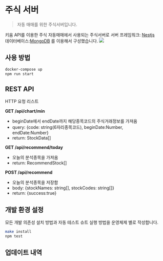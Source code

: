 # 주식 서버
> 자동 매매를 위한 주식서버입니다.

키움 API를 이용한 주식 자동매매에서 사용되는 주식서버로 
서버 프레임워크: [Nestjs](https://nestjs.com/)
데이터베이스:[MongoDB](https://www.mongodb.com/ko-kr)
를 이용해서 구성했습니다.
![](../header.png)

## 사용 방법

```sh
docker-compose up
npm run start
```

## REST API
HTTP 요청 리스트

**GET /api/chart/min**
+ beginDate에서 endDate까지 해당종목코드의 주식거래정보를 가져옴
+ query: {code: string(6자리종목코드), beginDate:Number, endDate:Number}
+ return:  StockData[]

**GET /api/recommend/today**
+ 오늘의 분석종목을 가져옴
+ return: RecommendStock[]

**POST /api/recommend**
+ 오늘의 분석종목을 저장함
+ body: {stockNames: string[], stockCodes: string[]}
+ return: {success:true}


## 개발 환경 설정

모든 개발 의존성 설치 방법과 자동 테스트 슈트 실행 방법을 운영체제 별로 작성합니다.

```sh
make install
npm test
```

## 업데이트 내역
